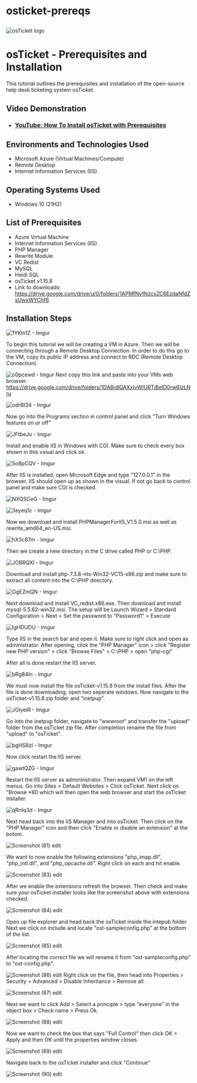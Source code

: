 # osticket-prereqs<p align="center">
<img src="https://i.imgur.com/Clzj7Xs.png" alt="osTicket logo"/>
</p>

<h1>osTicket - Prerequisites and Installation</h1>
This tutorial outlines the prerequisites and installation of the open-source help desk ticketing system osTicket.<br />


<h2>Video Demonstration</h2>

- ### [YouTube: How To Install osTicket with Prerequisites](https://www.youtube.com)

<h2>Environments and Technologies Used</h2>

- Microsoft Azure (Virtual Machines/Compute)
- Remote Desktop
- Internet Information Services (IIS)

<h2>Operating Systems Used </h2>

- Windows 10</b> (21H2)

<h2>List of Prerequisites</h2>

- Azure Virtual Machine
- Internet Information Services (IIS)
- PHP Manager
- Rewrite Module
- VC Redist
- MySQL
- Heidi SQL
- osTicket v1.15.8
- Link to downloads: https://drive.google.com/drive/u/0/folders/1APMfNyfNzcxZC6EzdaNfdZsUwxWYChf6


<h2>Installation Steps</h2>


![1YKln1Z - Imgur](https://github.com/Brentgriffith95/osticket-prereqs/assets/150200843/2964710d-1deb-4ce6-ad0f-9754de82c133)

To begin this tutorial we will be creating a VM in Azure. Then we will be connecting through a Remote Desktop Connection. In order to do this go to the VM, copy its public IP address and connect to RDC (Remote Desktop Connection).


![o0pcewd - Imgur](https://github.com/Brentgriffith95/osticket-prereqs/assets/150200843/4de11884-9bc5-45eb-ade5-af7a855ae853)
Next copy this link and paste into your VMs web browser.
https://drive.google.com/drive/folders/1DABjdlQAXxIvWIURTiBelD0rw6IzLNru


![odrBI34 - Imgur](https://github.com/Brentgriffith95/osticket-prereqs/assets/150200843/199e319f-4141-4822-8c81-a699d8b457d1)

Now go into the Programs section in control panel and click "Turn Windows features on or off"


![JFtbeJu - Imgur](https://github.com/Brentgriffith95/osticket-prereqs/assets/150200843/abdd9aa2-35b3-46e1-a5fe-b0c38980b710)

Install and enable IIS in Windows with CGI. Make sure to check every box shown in this vsiual and click ok.



![5o8pCQV - Imgur](https://github.com/Brentgriffith95/osticket-prereqs/assets/150200843/6f2b8850-94cd-4016-8c2b-dce88df7adc8)

After IIS is installed, open Microsoft Edge and type "127.0.0.1" in the browser. IIS should open up as shown in the visual. If not go back to control panel and make sure CGI is checked.




![NXQSCeG - Imgur](https://github.com/Brentgriffith95/osticket-prereqs/assets/150200843/039b8079-d518-4f05-a668-6f0dde1e1092)



![3eyeq1c - Imgur](https://github.com/Brentgriffith95/osticket-prereqs/assets/150200843/cccfddbd-4bd1-4114-aca4-7c7cf42465d4)

Now we download and install PHPManagerForIIS_V1.5.0.msi as well as rewrite_amd64_en-US.msi.


![hX3c87m - Imgur](https://github.com/Brentgriffith95/osticket-prereqs/assets/150200843/bc8ce9ab-cdf9-46d6-be4d-54dd5c5e571c)

Then we create a new directory in the C drive called PHP or C:\PHP.


![JOBRQXl - Imgur](https://github.com/Brentgriffith95/osticket-prereqs/assets/150200843/cec9f103-ffb2-4283-8742-99d0a42c5f14)

Download and install  php-7.3.8-nts-Win32-VC15-x86.zip and make sure to extract all content into the C:\PHP directory.


![GgEZmQN - Imgur](https://github.com/Brentgriffith95/osticket-prereqs/assets/150200843/2dd9c70f-2d56-4646-ac9f-21f6180b57eb)

Next download and install VC_redist.x86.exe. Then download and install mysql-5.5.62-win32.msi.
The setup will be  Launch Wizard > Standard Configuration > Next > Set the password to "Password1" > Execute

![IgHDUDU - Imgur](https://github.com/Brentgriffith95/osticket-prereqs/assets/150200843/3f294e28-9944-4ab1-a806-86bf45ba06ae)


Type IIS in the search bar and open it. Make sure to right click and open as administrator. After opening, click the "PHP Manager" icon > click "Register new PHP version" > click "Browse Files" > C:\PHP > open "php-cgi"

After all is done restart the IIS server.



![bRg84In - Imgur](https://github.com/Brentgriffith95/osticket-prereqs/assets/150200843/0857cd52-0093-46b4-8e7c-1171de9004a5)





We must now install the file  osTicket-v1.15.8 from the install files. After the file is done downloading, open two seperate windows. Now navigate to the 
osTicket-v1.15.8.zip folder and "inetpup". 


![JGIyeiR - Imgur](https://github.com/Brentgriffith95/osticket-prereqs/assets/150200843/9b989be1-be86-4151-ac00-f96f7372de7d)

Go into the inetpup folder, navigate to "wwwroot" and transfer the "upload" folder from the osTicket zip file. After completion rename the file from "upload" to "osTicket".





![bgHS8zl - Imgur](https://github.com/Brentgriffith95/osticket-prereqs/assets/150200843/dae66f17-6d1f-4048-b2d1-ecf2eca07121)

Now click restart the IIS server.




![gawtQZG - Imgur](https://github.com/Brentgriffith95/osticket-prereqs/assets/150200843/e5d42a03-609a-4192-a90c-5214aa14c9a8)

Restart the IIS server as admininstrator. Then expand VM1 on the left menus. Go into Sites > Default Websites > Click osTicket. Next click on "Browse *80 which will then open the web browser and start the osTicket Installer.


![qRnIq3d - Imgur](https://github.com/Brentgriffith95/osticket-prereqs/assets/150200843/fe3ef276-3f4c-4e5c-a797-4a0d3a8cae48)

Next head back into the IIS Manager and into osTicket. Then click on the "PHP Manager" icon and then click "Enable or disable an extension" at the botom.


![Screenshot (81) edit](https://github.com/Brentgriffith95/osticket-prereqs/assets/150200843/1152ba59-36d6-43c9-8e42-97c8ab067459)

We want to now enable the following extensions "php_imap.dll", "php_intl.dll", and "php_opcache.dll". Right click on each and hit enable.


![Screenshot (83) edit](https://github.com/Brentgriffith95/osticket-prereqs/assets/150200843/1c477b9f-d1c3-4781-abdc-bcdc98436790)

After we enable the extensions refresh the browser. Then check and make sure your osTicket installer looks like the screenshot above with extensions checked.


![Screenshot (84) edit](https://github.com/Brentgriffith95/osticket-prereqs/assets/150200843/9c56ee56-9a81-4073-85eb-0def875dfccb)


Open up file explorer and head back the osTicket inside the intepub folder. Next we click on include and locate "ost-sampleconfig.php" at the bottom of the list.


![Screenshot (85) edit](https://github.com/Brentgriffith95/osticket-prereqs/assets/150200843/559cde5e-6174-44a5-993b-c322742067e8)

After locating the correct file we will rename it from "ost-sampleconfig.php" to "ost-config.php".


![Screenshot (86) edit](https://github.com/Brentgriffith95/osticket-prereqs/assets/150200843/fcfac4dc-6a6a-40e5-8005-04da1ca49e92)
Right click on the file, then head into Properties > Security > Advanced > Disable Inheritance > Remove all.


![Screenshot (87) edit](https://github.com/Brentgriffith95/osticket-prereqs/assets/150200843/151715ba-6164-4ccb-82fb-416124d4e719)

Next we want to click Add > Select a principle > type "everyone" in the object box > Check name > Press Ok.


![Screenshot (88) edit](https://github.com/Brentgriffith95/osticket-prereqs/assets/150200843/a2022e67-037a-4dcc-93c5-d64b358f0ffb)

Now we want to check the box that says "Full Control" then click OK > Apply and then OK until the properties window closes.


![Screenshot (89) edit](https://github.com/Brentgriffith95/osticket-prereqs/assets/150200843/325cc9f7-e61f-434b-abe9-4fda9c8c97b3)

Navigate back to the osTicket installer and click "Continue"


![Screenshot (90) edit](https://github.com/Brentgriffith95/osticket-prereqs/assets/150200843/1056cfc8-03f9-40a4-bfae-dda415305c63)


